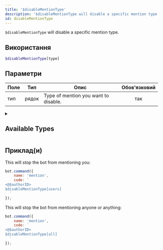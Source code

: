 ```yaml
---
title: '$disableMentionType'
description: '$disableMentionType will disable a specific mention type.'
id: disableMentionType
---
```


`$disableMentionType` will disable a specific mention type.

## Використання

```php
$disableMentionType[type]
```

## Параметри

| Поле | Тип   | Опис                                 | Обов'язковий |
| ---- | ----- | ------------------------------------ |:------------:|
| тип  | рядок | Type of mention you want to disable. |     так      |

<details>
  <summary> <h2> Available Types </h2></summary>

| Тип      | Опис                                |
| -------- | ----------------------------------- |
| everyone | `@everyone` and `@here` mentions.   |
| users    | All user mentions.                  |
| roles    | All role mentions.                  |
| all      | Roles, users and any other mention. |

</details>

## Приклад(и)

This will stop the bot from mentioning you:

```javascript
bot.command({
    name: 'mention',
    code: `
<@$authorID>
$disableMentionType[users] 
  `
});
```

This will stop the bot from mentioning anyone or anything:

```javascript
bot.command({
    name: 'mention',
    code: `
<@$authorID>
$disableMentionType[all] 
  `
});
```
